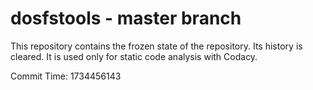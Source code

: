# dosfstools - master branch

This repository contains the frozen state of the repository.
Its history is cleared. It is used only for static code
analysis with Codacy.

Commit Time: 1734456143